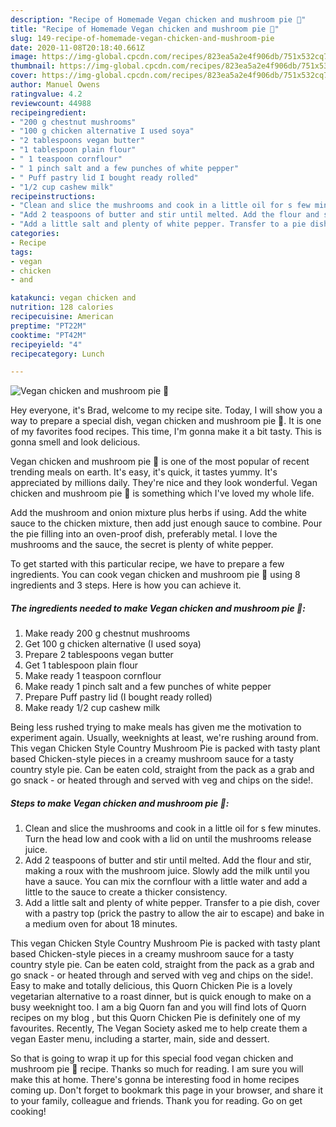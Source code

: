 ```yaml
---
description: "Recipe of Homemade Vegan chicken and mushroom pie 🌱"
title: "Recipe of Homemade Vegan chicken and mushroom pie 🌱"
slug: 149-recipe-of-homemade-vegan-chicken-and-mushroom-pie
date: 2020-11-08T20:18:40.661Z
image: https://img-global.cpcdn.com/recipes/823ea5a2e4f906db/751x532cq70/vegan-chicken-and-mushroom-pie-🌱-recipe-main-photo.jpg
thumbnail: https://img-global.cpcdn.com/recipes/823ea5a2e4f906db/751x532cq70/vegan-chicken-and-mushroom-pie-🌱-recipe-main-photo.jpg
cover: https://img-global.cpcdn.com/recipes/823ea5a2e4f906db/751x532cq70/vegan-chicken-and-mushroom-pie-🌱-recipe-main-photo.jpg
author: Manuel Owens
ratingvalue: 4.2
reviewcount: 44988
recipeingredient:
- "200 g chestnut mushrooms"
- "100 g chicken alternative I used soya"
- "2 tablespoons vegan butter"
- "1 tablespoon plain flour"
- " 1 teaspoon cornflour"
- " 1 pinch salt and a few punches of white pepper"
- " Puff pastry lid I bought ready rolled"
- "1/2 cup cashew milk"
recipeinstructions:
- "Clean and slice the mushrooms and cook in a little oil for s few minutes. Turn the head low and cook with a lid on until the mushrooms release juice."
- "Add 2 teaspoons of butter and stir until melted. Add the flour and stir, making a roux with the mushroom juice. Slowly add the milk until you have a sauce. You can mix the cornflour with a little water and add a little to the sauce to create a thicker consistency."
- "Add a little salt and plenty of white pepper. Transfer to a pie dish, cover with a pastry top (prick the pastry to allow the air to escape) and bake in a medium oven for about 18 minutes."
categories:
- Recipe
tags:
- vegan
- chicken
- and

katakunci: vegan chicken and 
nutrition: 128 calories
recipecuisine: American
preptime: "PT22M"
cooktime: "PT42M"
recipeyield: "4"
recipecategory: Lunch

---
```



![Vegan chicken and mushroom pie 🌱](https://img-global.cpcdn.com/recipes/823ea5a2e4f906db/751x532cq70/vegan-chicken-and-mushroom-pie-🌱-recipe-main-photo.jpg)

Hey everyone, it's Brad, welcome to my recipe site. Today, I will show you a way to prepare a special dish, vegan chicken and mushroom pie 🌱. It is one of my favorites food recipes. This time, I'm gonna make it a bit tasty. This is gonna smell and look delicious.

Vegan chicken and mushroom pie 🌱 is one of the most popular of recent trending meals on earth. It's easy, it's quick, it tastes yummy. It's appreciated by millions daily. They're nice and they look wonderful. Vegan chicken and mushroom pie 🌱 is something which I've loved my whole life.

Add the mushroom and onion mixture plus herbs if using. Add the white sauce to the chicken mixture, then add just enough sauce to combine. Pour the pie filling into an oven-proof dish, preferably metal. I love the mushrooms and the sauce, the secret is plenty of white pepper.


To get started with this particular recipe, we have to prepare a few ingredients. You can cook vegan chicken and mushroom pie 🌱 using 8 ingredients and 3 steps. Here is how you can achieve it.

<!--inarticleads1-->

##### The ingredients needed to make Vegan chicken and mushroom pie 🌱:

1. Make ready 200 g chestnut mushrooms
1. Get 100 g chicken alternative (I used soya)
1. Prepare 2 tablespoons vegan butter
1. Get 1 tablespoon plain flour
1. Make ready  1 teaspoon cornflour
1. Make ready  1 pinch salt and a few punches of white pepper
1. Prepare  Puff pastry lid (I bought ready rolled)
1. Make ready 1/2 cup cashew milk


Being less rushed trying to make meals has given me the motivation to experiment again. Usually, weeknights at least, we&#39;re rushing around from. This vegan Chicken Style Country Mushroom Pie is packed with tasty plant based Chicken-style pieces in a creamy mushroom sauce for a tasty country style pie. Can be eaten cold, straight from the pack as a grab and go snack - or heated through and served with veg and chips on the side!. 

<!--inarticleads2-->

##### Steps to make Vegan chicken and mushroom pie 🌱:

1. Clean and slice the mushrooms and cook in a little oil for s few minutes. Turn the head low and cook with a lid on until the mushrooms release juice.
1. Add 2 teaspoons of butter and stir until melted. Add the flour and stir, making a roux with the mushroom juice. Slowly add the milk until you have a sauce. You can mix the cornflour with a little water and add a little to the sauce to create a thicker consistency.
1. Add a little salt and plenty of white pepper. Transfer to a pie dish, cover with a pastry top (prick the pastry to allow the air to escape) and bake in a medium oven for about 18 minutes.


This vegan Chicken Style Country Mushroom Pie is packed with tasty plant based Chicken-style pieces in a creamy mushroom sauce for a tasty country style pie. Can be eaten cold, straight from the pack as a grab and go snack - or heated through and served with veg and chips on the side!. Easy to make and totally delicious, this Quorn Chicken Pie is a lovely vegetarian alternative to a roast dinner, but is quick enough to make on a busy weeknight too. I am a big Quorn fan and you will find lots of Quorn recipes on my blog , but this Quorn Chicken Pie is definitely one of my favourites. Recently, The Vegan Society asked me to help create them a vegan Easter menu, including a starter, main, side and dessert. 

So that is going to wrap it up for this special food vegan chicken and mushroom pie 🌱 recipe. Thanks so much for reading. I am sure you will make this at home. There's gonna be interesting food in home recipes coming up. Don't forget to bookmark this page in your browser, and share it to your family, colleague and friends. Thank you for reading. Go on get cooking!
